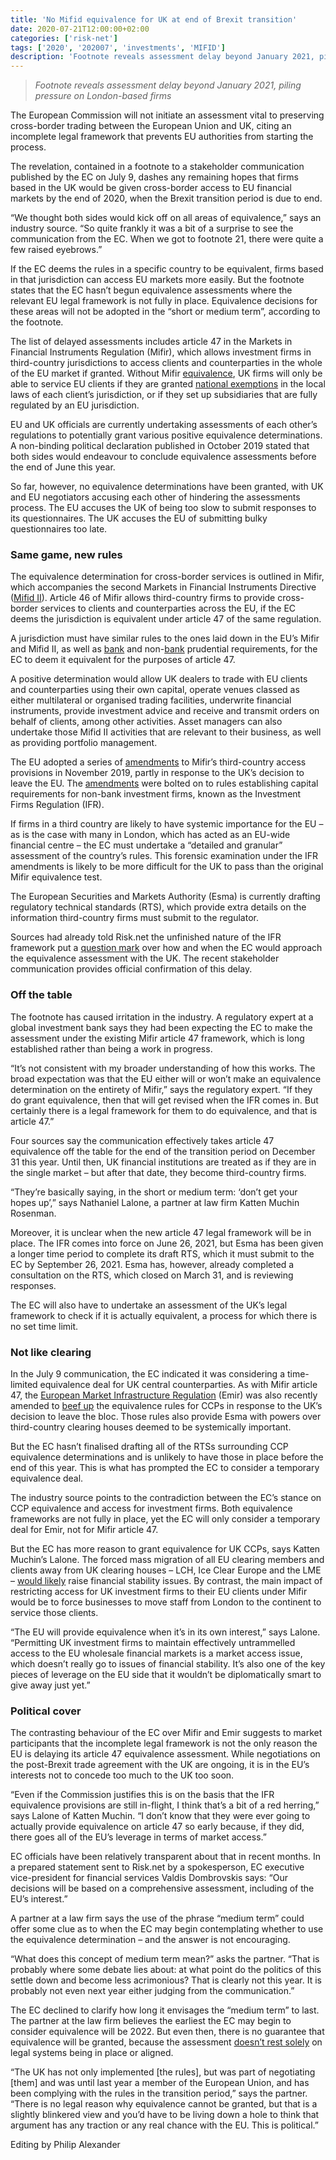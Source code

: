 ```yaml
---
title: 'No Mifid equivalence for UK at end of Brexit transition'
date: 2020-07-21T12:00:00+02:00
categories: ['risk-net']
tags: ['2020', '202007', 'investments', 'MIFID']
description: 'Footnote reveals assessment delay beyond January 2021, piling pressure on London-based firms'
---
```


> _Footnote reveals assessment delay beyond January 2021, piling pressure on London-based firms_

The European Commission will not initiate an assessment vital to preserving cross-border trading between the European Union and UK, citing an incomplete legal framework that prevents EU authorities from starting the process.

The revelation, contained in a footnote to a stakeholder communication published by the EC on July 9, dashes any remaining hopes that firms based in the UK would be given cross-border access to EU financial markets by the end of 2020, when the Brexit transition period is due to end.

“We thought both sides would kick off on all areas of equivalence,” says an industry source. “So quite frankly it was a bit of a surprise to see the communication from the EC. When we got to footnote 21, there were quite a few raised eyebrows.”

If the EC deems the rules in a specific country to be equivalent, firms based in that jurisdiction can access EU markets more easily. But the footnote states that the EC hasn’t begun equivalence assessments where the relevant EU legal framework is not fully in place. Equivalence decisions for these areas will not be adopted in the “short or medium term”, according to the footnote.

The list of delayed assessments includes article 47 in the Markets in Financial Instruments Regulation (Mifir), which allows investment firms in third-country jurisdictions to access clients and counterparties in the whole of the EU market if granted. Without Mifir [equivalence](https://www.risk.net/regulation/7404916/the-uk-path-to-eu-equivalence-detente-or-detour), UK firms will only be able to service EU clients if they are granted [national exemptions](https://www.risk.net/regulation/6171091/banks-warned-on-holes-in-eus-proposed-brexit-relief) in the local laws of each client’s jurisdiction, or if they set up subsidiaries that are fully regulated by an EU jurisdiction.

EU and UK officials are currently undertaking assessments of each other’s regulations to potentially grant various positive equivalence determinations. A non-binding political declaration published in October 2019 stated that both sides would endeavour to conclude equivalence assessments before the end of June this year.

So far, however, no equivalence determinations have been granted, with UK and EU negotiators accusing each other of hindering the assessments process. The EU accuses the UK of being too slow to submit responses to its questionnaires. The UK accuses the EU of submitting bulky questionnaires too late.

### Same game, new rules

The equivalence determination for cross-border services is outlined in Mifir, which accompanies the second Markets in Financial Instruments Directive ([Mifid II](https://www.risk.net/topics/markets-in-financial-instruments-directive-mifid)). Article 46 of Mifir allows third-country firms to provide cross-border services to clients and counterparties across the EU, if the EC deems the jurisdiction is equivalent under article 47 of the same regulation.

A jurisdiction must have similar rules to the ones laid down in the EU’s Mifir and Mifid II, as well as [bank](https://www.risk.net/topics/capital-requirements-directive-crd) and non-[bank](https://www.risk.net/topics/capital-requirements-directive-crd) prudential requirements, for the EC to deem it equivalent for the purposes of article 47.

A positive determination would allow UK dealers to trade with EU clients and counterparties using their own capital, operate venues classed as either multilateral or organised trading facilities, underwrite financial instruments, provide investment advice and receive and transmit orders on behalf of clients, among other activities. Asset managers can also undertake those Mifid II activities that are relevant to their business, as well as providing portfolio management.

The EU adopted a series of [amendments](https://www.risk.net/regulation/6532576/new-eu-rules-threaten-to-lock-out-us-prop-traders) to Mifir’s third-country access provisions in November 2019, partly in response to the UK’s decision to leave the EU. The [amendments](https://www.risk.net/regulation/6532576/new-eu-rules-threaten-to-lock-out-us-prop-traders) were bolted on to rules establishing capital requirements for non-bank investment firms, known as the Investment Firms Regulation (IFR).

If firms in a third country are likely to have systemic importance for the EU – as is the case with many in London, which has acted as an EU-wide financial centre – the EC must undertake a “detailed and granular” assessment of the country’s rules. This forensic examination under the IFR amendments is likely to be more difficult for the UK to pass than the original Mifir equivalence test.

The European Securities and Markets Authority (Esma) is currently drafting regulatory technical standards (RTS), which provide extra details on the information third-country firms must submit to the regulator.

Sources had already told Risk.net the unfinished nature of the IFR framework put a [question mark](https://www.risk.net/regulation/7411141/new-mifid-equivalence-rules-leave-uk-firms-in-limbo) over how and when the EC would approach the equivalence assessment with the UK. The recent stakeholder communication provides official confirmation of this delay.

### Off the table

The footnote has caused irritation in the industry. A regulatory expert at a global investment bank says they had been expecting the EC to make the assessment under the existing Mifir article 47 framework, which is long established rather than being a work in progress.

“It’s not consistent with my broader understanding of how this works. The broad expectation was that the EU either will or won’t make an equivalence determination on the entirety of Mifir,” says the regulatory expert. “If they do grant equivalence, then that will get revised when the IFR comes in. But certainly there is a legal framework for them to do equivalence, and that is article 47.”

Four sources say the communication effectively takes article 47 equivalence off the table for the end of the transition period on December 31 this year. Until then, UK financial institutions are treated as if they are in the single market – but after that date, they become third-country firms.

“They’re basically saying, in the short or medium term: ‘don’t get your hopes up’,” says Nathaniel Lalone, a partner at law firm Katten Muchin Rosenman.

Moreover, it is unclear when the new article 47 legal framework will be in place. The IFR comes into force on June 26, 2021, but Esma has been given a longer time period to complete its draft RTS, which it must submit to the EC by September 26, 2021. Esma has, however, already completed a consultation on the RTS, which closed on March 31, and is reviewing responses.

The EC will also have to undertake an assessment of the UK’s legal framework to check if it is actually equivalent, a process for which there is no set time limit.

### Not like clearing

In the July 9 communication, the EC indicated it was considering a time-limited equivalence deal for UK central counterparties. As with Mifir article 47, the [European Market Infrastructure Regulation](https://www.risk.net/topics/emir) (Emir) was also recently amended to [beef up](https://www.risk.net/regulation/7245111/clearing-experts-fear-tough-ec-stance-on-emir-22) the equivalence rules for CCPs in response to the UK’s decision to leave the bloc. Those rules also provide Esma with powers over third-country clearing houses deemed to be systemically important.

But the EC hasn’t finalised drafting all of the RTSs surrounding CCP equivalence determinations and is unlikely to have those in place before the end of this year. This is what has prompted the EC to consider a temporary equivalence deal.

The industry source points to the contradiction between the EC’s stance on CCP equivalence and access for investment firms. Both equivalence frameworks are not fully in place, yet the EC will only consider a temporary deal for Emir, not for Mifir article 47.

But the EC has more reason to grant equivalence for UK CCPs, says Katten Muchin’s Lalone. The forced mass migration of all EU clearing members and clients away from UK clearing houses – LCH, Ice Clear Europe and the LME – [would likely](https://www.risk.net/regulation/7652906/eus-brexit-clearing-grab-slow-to-lift-off) raise financial stability issues. By contrast, the main impact of restricting access for UK investment firms to their EU clients under Mifir would be to force businesses to move staff from London to the continent to service those clients.

“The EU will provide equivalence when it’s in its own interest,” says Lalone. “Permitting UK investment firms to maintain effectively untrammelled access to the EU wholesale financial markets is a market access issue, which doesn’t really go to issues of financial stability. It’s also one of the key pieces of leverage on the EU side that it wouldn’t be diplomatically smart to give away just yet.”

### Political cover

The contrasting behaviour of the EC over Mifir and Emir suggests to market participants that the incomplete legal framework is not the only reason the EU is delaying its article 47 equivalence assessment. While negotiations on the post-Brexit trade agreement with the UK are ongoing, it is in the EU’s interests not to concede too much to the UK too soon.

“Even if the Commission justifies this is on the basis that the IFR equivalence provisions are still in-flight, I think that’s a bit of a red herring,” says Lalone of Katten Muchin. “I don’t know that they were ever going to actually provide equivalence on article 47 so early because, if they did, there goes all of the EU’s leverage in terms of market access.”

EC officials have been relatively transparent about that in recent months. In a prepared statement sent to Risk.net by a spokesperson, EC executive vice-president for financial services Valdis Dombrovskis says: “Our decisions will be based on a comprehensive assessment, including of the EU’s interest.”

A partner at a law firm says the use of the phrase “medium term” could offer some clue as to when the EC may begin contemplating whether to use the equivalence determination – and the answer is not encouraging.

“What does this concept of medium term mean?” asks the partner. “That is probably where some debate lies about: at what point do the politics of this settle down and become less acrimonious? That is clearly not this year. It is probably not even next year either judging from the communication.”

The EC declined to clarify how long it envisages the “medium term” to last. The partner at the law firm believes the earliest the EC may begin to consider equivalence will be 2022. But even then, there is no guarantee that equivalence will be granted, because the assessment [doesn’t rest solely](https://www.risk.net/our-take/7448216/why-bankers-should-embrace-the-brexit-political-theatre) on legal systems being in place or aligned.

“The UK has not only implemented [the rules], but was part of negotiating [them] and was until last year a member of the European Union, and has been complying with the rules in the transition period,” says the partner. “There is no legal reason why equivalence cannot be granted, but that is a slightly blinkered view and you’d have to be living down a hole to think that argument has any traction or any real chance with the EU. This is political.”

Editing by Philip Alexander

